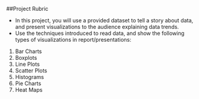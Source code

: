 ##Project Rubric
- In this project, you will use a provided dataset to tell a story about data, and present visualizations to the audience explaining data trends.
- Use the techniques introduced to read data, and show the following types of visualizations in report/presentations:
  
1. Bar Charts
2. Boxplots
3. Line Plots
4. Scatter Plots
5. Histograms
6. Pie Charts
7. Heat Maps
